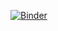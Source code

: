 [![Binder](https://mybinder.org/badge_logo.svg)](https://mybinder.org/v2/gh/mrtntome/cianinas/master?filepath=pozo_finito.ipynb)